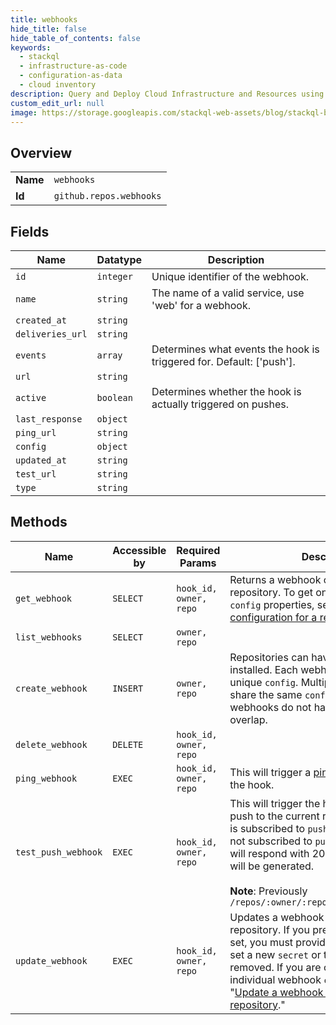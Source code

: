 ```yaml
---
title: webhooks
hide_title: false
hide_table_of_contents: false
keywords:
  - stackql
  - infrastructure-as-code
  - configuration-as-data
  - cloud inventory
description: Query and Deploy Cloud Infrastructure and Resources using SQL
custom_edit_url: null
image: https://storage.googleapis.com/stackql-web-assets/blog/stackql-blog-post-featured-image.png
---
```

  
    

## Overview
<table><tbody>
<tr><td><b>Name</b></td><td><code>webhooks</code></td></tr>
<tr><td><b>Id</b></td><td><code>github.repos.webhooks</code></td></tr>
</tbody></table>

## Fields
| Name | Datatype | Description |
| ---- | -------- | ----------- |
| `id` | `integer` | Unique identifier of the webhook. |
| `name` | `string` | The name of a valid service, use 'web' for a webhook. |
| `created_at` | `string` |  |
| `deliveries_url` | `string` |  |
| `events` | `array` | Determines what events the hook is triggered for. Default: ['push']. |
| `url` | `string` |  |
| `active` | `boolean` | Determines whether the hook is actually triggered on pushes. |
| `last_response` | `object` |  |
| `ping_url` | `string` |  |
| `config` | `object` |  |
| `updated_at` | `string` |  |
| `test_url` | `string` |  |
| `type` | `string` |  |
## Methods
| Name | Accessible by | Required Params | Description |
| ---- | ------------- | --------------- | ----------- |
| `get_webhook` | `SELECT` | `hook_id, owner, repo` | Returns a webhook configured in a repository. To get only the webhook `config` properties, see "[Get a webhook configuration for a repository](/rest/reference/repos#get-a-webhook-configuration-for-a-repository)." |
| `list_webhooks` | `SELECT` | `owner, repo` |  |
| `create_webhook` | `INSERT` | `owner, repo` | Repositories can have multiple webhooks installed. Each webhook should have a unique `config`. Multiple webhooks can<br />share the same `config` as long as those webhooks do not have any `events` that overlap. |
| `delete_webhook` | `DELETE` | `hook_id, owner, repo` |  |
| `ping_webhook` | `EXEC` | `hook_id, owner, repo` | This will trigger a [ping event](https://docs.github.com/webhooks/#ping-event) to be sent to the hook. |
| `test_push_webhook` | `EXEC` | `hook_id, owner, repo` | This will trigger the hook with the latest push to the current repository if the hook is subscribed to `push` events. If the hook is not subscribed to `push` events, the server will respond with 204 but no test POST will be generated.<br /><br />**Note**: Previously `/repos/:owner/:repo/hooks/:hook_id/test` |
| `update_webhook` | `EXEC` | `hook_id, owner, repo` | Updates a webhook configured in a repository. If you previously had a `secret` set, you must provide the same `secret` or set a new `secret` or the secret will be removed. If you are only updating individual webhook `config` properties, use "[Update a webhook configuration for a repository](/rest/reference/repos#update-a-webhook-configuration-for-a-repository)." |

